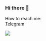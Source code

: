 ### Hi there 👋

How to reach me:  
[Telegram](https://t.me/reizen_desu)

![](https://komarev.com/ghpvc/?username=reizen-desu)
<!--
**reizen-desu/reizen-desu** is a ✨ _special_ ✨ repository because its `README.md` (this file) appears on your GitHub profile.

Here are some ideas to get you started:

- 🔭 I’m currently working on ...
- 🌱 I’m currently learning ...
- 👯 I’m looking to collaborate on ...
- 🤔 I’m looking for help with ...
- 💬 Ask me about ...
- 📫 How to reach me: ...
- 😄 Pronouns: ...
- ⚡ Fun fact: ...
--> 
